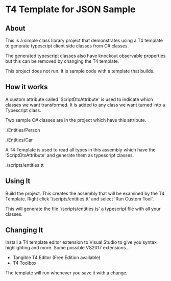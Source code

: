 ﻿# T4 Template for JSON Sample

## About

This is a simple class library project that demonstrates 
using a T4 template to generate typescript client side classes 
from C# classes.

The generated typescript classes also have knockout observable properties
but this can be removed by changing the T4 template.

This project does not run. It is sample code with a template that builds.

## How it works

A custom attribute called 'ScriptDtoAttribute' is used to indicate which classes we want transformed.
It is added to any class we want turned into a Typescript class.

Two sample C# classes are in the project which have this attribute.

./Entities/Person

./Entities/Car

A T4 Template is used to read all types in this assembly which have the 'ScriptDtoAttribute'
and generate them as typescript classes.

./scripts/entities.tt 

## Using It

Build the project. This creates the assembly that will be examined by the T4 Template.
Right click '/scripts/entities.tt' and select 'Run Custom Tool'.

This will generate the file '/scripts/entities.ts' a typescript file with all your classes.

## Changing It

Install a T4 template editor extension to Visual Studio to give 
you syntax highlighting and more. Some possible VS2017 extensions...

- Tangible T4 Editor (Free Edition available)
- T4 Toolbox

The template will run whenever you save it with a change.



